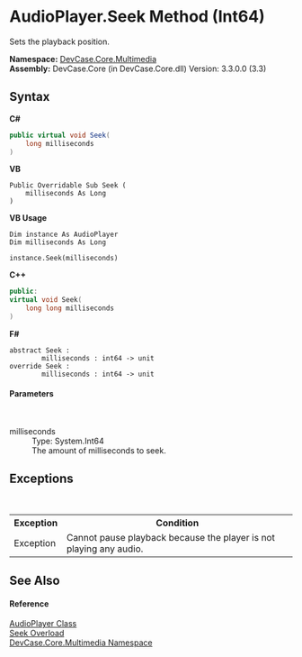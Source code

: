 # AudioPlayer.Seek Method (Int64)
 

Sets the playback position.

**Namespace:**&nbsp;<a href="N_DevCase_Core_Multimedia">DevCase.Core.Multimedia</a><br />**Assembly:**&nbsp;DevCase.Core (in DevCase.Core.dll) Version: 3.3.0.0 (3.3)

## Syntax

**C#**<br />
``` C#
public virtual void Seek(
	long milliseconds
)
```

**VB**<br />
``` VB
Public Overridable Sub Seek ( 
	milliseconds As Long
)
```

**VB Usage**<br />
``` VB Usage
Dim instance As AudioPlayer
Dim milliseconds As Long

instance.Seek(milliseconds)
```

**C++**<br />
``` C++
public:
virtual void Seek(
	long long milliseconds
)
```

**F#**<br />
``` F#
abstract Seek : 
        milliseconds : int64 -> unit 
override Seek : 
        milliseconds : int64 -> unit 
```


#### Parameters
&nbsp;<dl><dt>milliseconds</dt><dd>Type: System.Int64<br />The amount of milliseconds to seek.</dd></dl>

## Exceptions
&nbsp;<table><tr><th>Exception</th><th>Condition</th></tr><tr><td>Exception</td><td>Cannot pause playback because the player is not playing any audio.</td></tr></table>

## See Also


#### Reference
<a href="T_DevCase_Core_Multimedia_AudioPlayer">AudioPlayer Class</a><br /><a href="Overload_DevCase_Core_Multimedia_AudioPlayer_Seek">Seek Overload</a><br /><a href="N_DevCase_Core_Multimedia">DevCase.Core.Multimedia Namespace</a><br />
